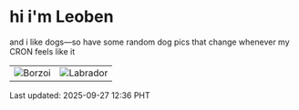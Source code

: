 # hi i'm Leoben

and i like dogs—so have some random dog pics that change whenever my CRON feels like it

|  |  |
|--------|----------|
| ![Borzoi](https://random-dog-vercel.vercel.app/api/random-borzoi?v=1758947782) | ![Labrador](https://random-dog-vercel.vercel.app/api/random-labrador?v=1758947782) |

Last updated: 2025-09-27 12:36 PHT
